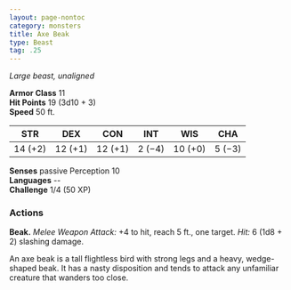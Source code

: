```yaml
---
layout: page-nontoc
category: monsters
title: Axe Beak
type: Beast
tag: .25
---
```

_Large beast, unaligned_

**Armor Class** 11    
**Hit Points** 19 (3d10 + 3)    
**Speed** 50 ft. 

| STR     | DEX     | CON     | INT     | WIS     | CHA     |
|---------|---------|---------|---------|---------|---------|
| 14 (+2) | 12 (+1) | 12 (+1) | 2 (−4)  | 10 (+0) | 5 (−3)  |

**Senses** passive Perception 10    
**Languages** --    
**Challenge** 1/4 (50 XP) 

### Actions 
**Beak.** _Melee Weapon Attack:_ +4 to hit, reach 5 ft., one target. _Hit:_ 6 (1d8 + 2) slashing damage. 

An axe beak is a tall flightless bird with strong legs and a heavy, wedge-shaped beak. It has a nasty disposition and tends to attack any unfamiliar creature that wanders too close.